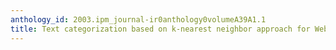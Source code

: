 ```yaml
---
anthology_id: 2003.ipm_journal-ir0anthology0volumeA39A1.1
title: Text categorization based on k-nearest neighbor approach for Web site classification
---
```

